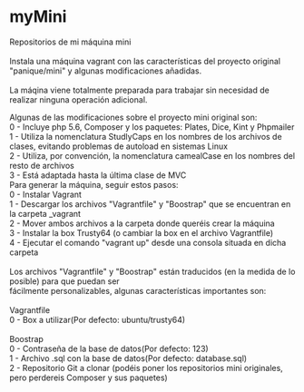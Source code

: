 # myMini
Repositorios de mi máquina mini<br/><br/>
Instala una máquina vagrant con las características del proyecto original "panique/mini" y algunas modificaciones añadidas.<br/><br/>
La máqina viene totalmente preparada para trabajar sin necesidad de realizar ninguna operación adicional.<br/>

Algunas de las modificaciones sobre el proyecto mini original son:<br/>
0 - Incluye php 5.6, Composer y los paquetes: Plates, Dice, Kint y Phpmailer<br/>
1 - Utiliza la nomenclatura StudlyCaps en los nombres de los archivos de clases, evitando problemas de autoload en sistemas Linux<br/>
2 - Utiliza, por convención, la nomenclatura camealCase en los nombres del resto de archivos<br/>
3 - Está adaptada hasta la última clase de MVC
<br/>
Para generar la máquina, seguir estos pasos:<br/>
0 - Instalar Vagrant<br/>
1 - Descargar los archivos "Vagrantfile" y "Boostrap" que se encuentran en la carpeta _vagrant<br/>
2 - Mover ambos archivos a la carpeta donde queréis crear la máquina<br/>
3 - Instalar la box Trusty64 (o cambiar la box en el archivo Vagrantfile)<br/>
4 - Ejecutar el comando "vagrant up" desde una consola situada en dicha carpeta<br/>
<br/>
Los archivos "Vagrantfile" y "Boostrap" están traducidos (en la medida de lo posible) para que puedan ser<br/>
fácilmente personalizables, algunas características importantes son:<br/>
<br/>
Vagrantfile<br/>
0 -  Box a utilizar(Por defecto: ubuntu/trusty64)<br/>
<br/>
Boostrap<br/>
0 - Contraseña de la base de datos(Por defecto: 123)<br/>
1 - Archivo .sql con la base de datos(Por defecto: database.sql)<br/>
2 - Repositorio Git a clonar (podéis poner los repositorios mini originales, pero perdereis Composer y sus paquetes)<br/>

